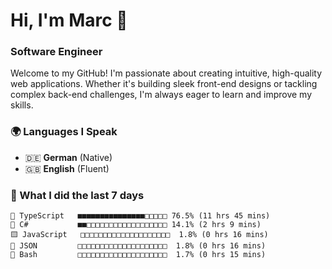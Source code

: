 # Hi, I'm Marc 👋 
### Software Engineer

Welcome to my GitHub! I'm passionate about creating intuitive, high-quality web applications. Whether it's building sleek front-end designs or tackling complex back-end challenges, I'm always eager to learn and improve my skills.  

### 🌍 Languages I Speak  
- 🇩🇪 **German** (Native)  
- 🇬🇧 **English** (Fluent)

### 🤯 What I did the last 7 days

```
🔷 TypeScript   ■■■■■■■■■■■■■■■□□□□□ 76.5% (11 hrs 45 mins)
🔷 C#           ■■□□□□□□□□□□□□□□□□□□ 14.1% (2 hrs 9 mins)
🟨 JavaScript   □□□□□□□□□□□□□□□□□□□□  1.8% (0 hrs 16 mins)
📄 JSON         □□□□□□□□□□□□□□□□□□□□  1.8% (0 hrs 16 mins)
📄 Bash         □□□□□□□□□□□□□□□□□□□□  1.7% (0 hrs 15 mins)
```